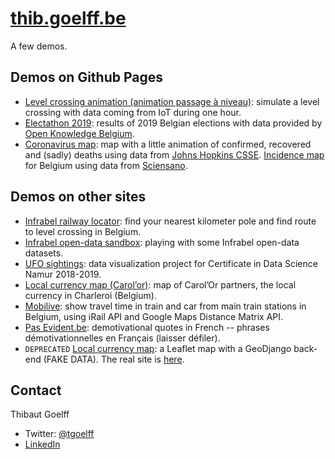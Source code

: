 # [thib.goelff.be](https://thib.goelff.be)
A few demos.

## Demos on Github Pages

* [Level crossing animation (animation passage à niveau)](https://thib.goelff.be/pn-anim/#/chart): simulate a level crossing
with data coming from IoT during one hour.
* [Electathon 2019](https://thib.goelff.be/electathon19-app/#/seats): results of 2019 Belgian elections with data provided by [Open Knowledge Belgium](https://elections.openknowledge.be/).
* [Coronavirus map](https://thib.goelff.be/coronavirus/): map with a little animation of confirmed, recovered and (sadly) deaths using data from [Johns Hopkins CSSE](https://github.com/CSSEGISandData/COVID-19/). [Incidence map](https://thib.goelff.be/coronavirus/#/belgium) for Belgium using data from [Sciensano](https://epistat.wiv-isp.be/covid/).

## Demos on other sites

* [Infrabel railway locator](https://railbe-lrs.kediss.eu/): find your nearest kilometer pole and find route to level crossing in Belgium.
* [Infrabel open-data sandbox](https://infrabel-opendata.goelff.be/): playing with some Infrabel open-data datasets.
* [UFO sightings](https://ufo.kediss.eu/): data visualization project for Certificate in Data Science Namur 2018-2019.
* [Local currency map (Carol’or)](https://carolor.org/map/): map of Carol’Or partners, the local currency in Charleroi (Belgium).
* [Mobilive](https://mobilive.maww.be): show travel time in train and car from main train stations in Belgium, using iRail API and Google Maps Distance Matrix API.
* [Pas Evident.be](https://pasevident.be): demotivational quotes in French -- phrases démotivationnelles en Français (laisser défiler).
* `DEPRECATED` [Local currency map](https://carolor-map.kediss.eu/): a Leaflet map with a GeoDjango back-end (FAKE DATA). The real site is [here](https://www.carolor.org/).

## Contact
Thibaut Goelff

* Twitter: [@tgoelff](https://twitter.com/tgoelff)
* [LinkedIn](https://www.linkedin.com/in/thibautgoelff/)
